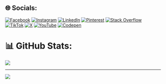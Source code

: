 
## 🌐 Socials:
[![Facebook](https://img.shields.io/badge/Facebook-%231877F2.svg?logo=Facebook&logoColor=white)](https://facebook.com/abditwayessa) [![Instagram](https://img.shields.io/badge/Instagram-%23E4405F.svg?logo=Instagram&logoColor=white)](https://instagram.com/abditwayessa) [![LinkedIn](https://img.shields.io/badge/LinkedIn-%230077B5.svg?logo=linkedin&logoColor=white)](https://linkedin.com/in/abditwayessa) [![Pinterest](https://img.shields.io/badge/Pinterest-%23E60023.svg?logo=Pinterest&logoColor=white)](https://pinterest.com/abditwayessa) [![Stack Overflow](https://img.shields.io/badge/-Stackoverflow-FE7A16?logo=stack-overflow&logoColor=white)](https://stackoverflow.com/users/19697236) [![TikTok](https://img.shields.io/badge/TikTok-%23000000.svg?logo=TikTok&logoColor=white)](https://tiktok.com/@abditwayessa) [![X](https://img.shields.io/badge/X-black.svg?logo=X&logoColor=white)](https://x.com/abditwayessa) [![YouTube](https://img.shields.io/badge/YouTube-%23FF0000.svg?logo=YouTube&logoColor=white)](https://youtube.com/@miiltoot) [![Codepen](https://img.shields.io/badge/Codepen-000000?logo=codepen&logoColor=white)](https://codepen.io/abditwayessa) 

# 📊 GitHub Stats:
![](https://github-readme-stats.vercel.app/api?username=abditwayessa&theme=dark&hide_border=false&count_private=true&hide=contribs,prs)<br/>

---
[![](https://visitcount.itsvg.in/api?id=abditwayessa&icon=0&color=0)](https://visitcount.itsvg.in)




